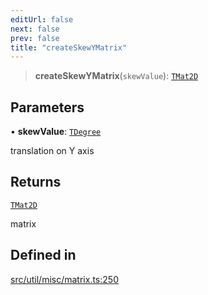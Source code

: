 ```yaml
---
editUrl: false
next: false
prev: false
title: "createSkewYMatrix"
---
```


> **createSkewYMatrix**(`skewValue`): [`TMat2D`](/api/type-aliases/tmat2d/)

## Parameters

• **skewValue**: [`TDegree`](/api/type-aliases/tdegree/)

translation on Y axis

## Returns

[`TMat2D`](/api/type-aliases/tmat2d/)

matrix

## Defined in

[src/util/misc/matrix.ts:250](https://github.com/fabricjs/fabric.js/blob/5c1240d8b4662e45868dd33f385f941de21c8e9c/src/util/misc/matrix.ts#L250)
